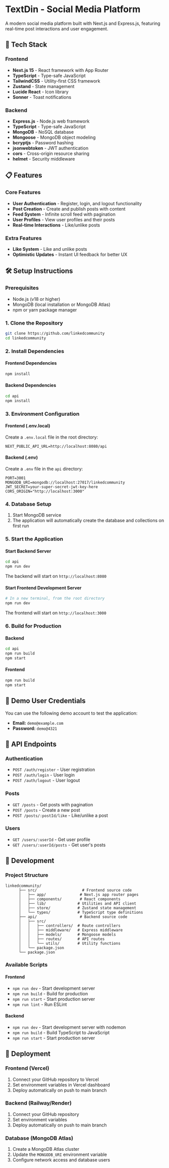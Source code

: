 # TextDin - Social Media Platform

A modern social media platform built with Next.js and Express.js, featuring real-time post interactions and user engagement.

## 🚀 Tech Stack

### Frontend
- **Next.js 15** - React framework with App Router
- **TypeScript** - Type-safe JavaScript
- **TailwindCSS** - Utility-first CSS framework
- **Zustand** - State management
- **Lucide React** - Icon library
- **Sonner** - Toast notifications

### Backend
- **Express.js** - Node.js web framework
- **TypeScript** - Type-safe JavaScript
- **MongoDB** - NoSQL database
- **Mongoose** - MongoDB object modeling
- **bcryptjs** - Password hashing
- **jsonwebtoken** - JWT authentication
- **cors** - Cross-origin resource sharing
- **helmet** - Security middleware

## 📋 Features

### Core Features
- **User Authentication** - Register, login, and logout functionality
- **Post Creation** - Create and publish posts with content
- **Feed System** - Infinite scroll feed with pagination
- **User Profiles** - View user profiles and their posts
- **Real-time Interactions** - Like/unlike posts

### Extra Features
- **Like System** - Like and unlike posts
- **Optimistic Updates** - Instant UI feedback for better UX

## 🛠️ Setup Instructions

### Prerequisites
- Node.js (v18 or higher)
- MongoDB (local installation or MongoDB Atlas)
- npm or yarn package manager

### 1. Clone the Repository
```bash
git clone https://github.com/linkedcommunity
cd linkedcommunity
```

### 2. Install Dependencies

#### Frontend Dependencies
```bash
npm install
```

#### Backend Dependencies
```bash
cd api
npm install
```

### 3. Environment Configuration

#### Frontend (.env.local)
Create a `.env.local` file in the root directory:
```env
NEXT_PUBLIC_API_URL=http://localhost:8080/api
```

#### Backend (.env)
Create a `.env` file in the `api` directory:
```env
PORT=3001
MONGODB_URI=mongodb://localhost:27017/linkedcommunity
JWT_SECRET=your-super-secret-jwt-key-here
CORS_ORIGIN="http://localhost:3000"
```

### 4. Database Setup
1. Start MongoDB service
2. The application will automatically create the database and collections on first run

### 5. Start the Application

#### Start Backend Server
```bash
cd api
npm run dev
```
The backend will start on `http://localhost:8080`

#### Start Frontend Development Server
```bash
# In a new terminal, from the root directory
npm run dev
```
The frontend will start on `http://localhost:3000`

### 6. Build for Production

#### Backend
```bash
cd api
npm run build
npm start
```

#### Frontend
```bash
npm run build
npm start
```

## 👤 Demo User Credentials

You can use the following demo account to test the application:

- **Email:** `demo@example.com`
- **Password:** `demo@4321`

## 🎯 API Endpoints

### Authentication
- `POST /auth/register` - User registration
- `POST /auth/login` - User login
- `POST /auth/logout` - User logout

### Posts
- `GET /posts` - Get posts with pagination
- `POST /posts` - Create a new post
- `POST /posts/:postId/like` - Like/unlike a post

### Users
- `GET /users/:userId` - Get user profile
- `GET /users/:userId/posts` - Get user's posts

## 🔧 Development

### Project Structure
```
linkedcommunity/
      ├── src/                    # Frontend source code
      │   ├── app/               # Next.js app router pages
      │   ├── components/        # React components
      │   ├── lib/              # Utilities and API client
      │   ├── store/            # Zustand state management
      │   └── types/            # TypeScript type definitions
      ├── api/                   # Backend source code
      │   ├── src/
      │   │   ├── controllers/  # Route controllers
      │   │   ├── middleware/   # Express middleware
      │   │   ├── models/       # Mongoose models
      │   │   ├── routes/       # API routes
      │   │   └── utils/        # Utility functions
      │   └── package.json
      └── package.json
```

### Available Scripts

#### Frontend
- `npm run dev` - Start development server
- `npm run build` - Build for production
- `npm run start` - Start production server
- `npm run lint` - Run ESLint

#### Backend
- `npm run dev` - Start development server with nodemon
- `npm run build` - Build TypeScript to JavaScript
- `npm run start` - Start production server

## 🚀 Deployment

### Frontend (Vercel)
1. Connect your GitHub repository to Vercel
2. Set environment variables in Vercel dashboard
3. Deploy automatically on push to main branch

### Backend (Railway/Render)
1. Connect your GitHub repository
2. Set environment variables
3. Deploy automatically on push to main branch

### Database (MongoDB Atlas)
1. Create a MongoDB Atlas cluster
2. Update the `MONGODB_URI` environment variable
3. Configure network access and database users
